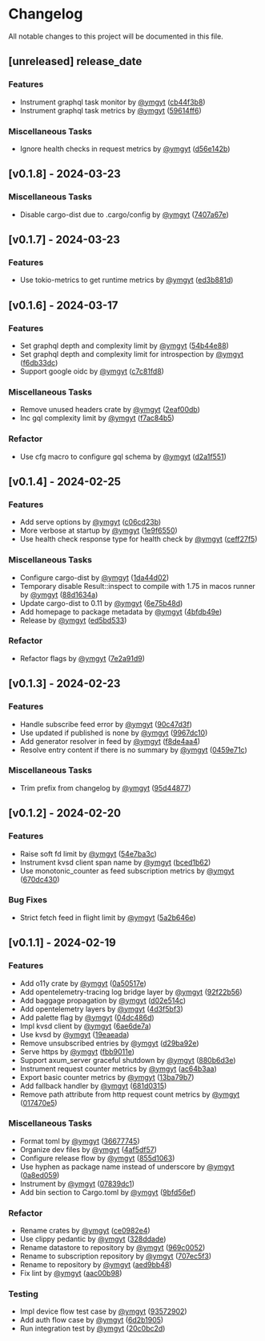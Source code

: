 # Changelog

All notable changes to this project will be documented in this file.

## [unreleased] __release_date__

### Features

- Instrument graphql task monitor by [@ymgyt](https://github.com/ymgyt) ([cb44f3b8](https://github.com/ymgyt/syndicationd/commit/cb44f3b8af19eeecf16c500bd4478da28c5576ec))
- Instrument graphql task metrics by [@ymgyt](https://github.com/ymgyt) ([59614ff6](https://github.com/ymgyt/syndicationd/commit/59614ff6e7dd707f32e923703b98534b63150720))

### Miscellaneous Tasks

- Ignore health checks in request metrics by [@ymgyt](https://github.com/ymgyt) ([d56e142b](https://github.com/ymgyt/syndicationd/commit/d56e142b3b3fec205f0bb147d8a31e9f1f93b6af))

## [v0.1.8] - 2024-03-23

### Miscellaneous Tasks

- Disable cargo-dist due to .cargo/config by [@ymgyt](https://github.com/ymgyt) ([7407a67e](https://github.com/ymgyt/syndicationd/commit/7407a67e1b730e079016e138e58495c75354f456))

## [v0.1.7] - 2024-03-23

### Features

- Use tokio-metrics to get runtime metrics by [@ymgyt](https://github.com/ymgyt) ([ed3b881d](https://github.com/ymgyt/syndicationd/commit/ed3b881d37888a9bdecb7653e6b9a46c5c71bd22))

## [v0.1.6] - 2024-03-17

### Features

- Set graphql depth and complexity limit by [@ymgyt](https://github.com/ymgyt) ([54b44e88](https://github.com/ymgyt/syndicationd/commit/54b44e889ec4c50d78ed1b1142ccdf964b69b056))
- Set graphql depth and complexity limit for introspection by [@ymgyt](https://github.com/ymgyt) ([f6db33dc](https://github.com/ymgyt/syndicationd/commit/f6db33dc4a36390af6d7b573d32f763588a5e516))
- Support google oidc by [@ymgyt](https://github.com/ymgyt) ([c7c81fd8](https://github.com/ymgyt/syndicationd/commit/c7c81fd8e786ea89c977abc107c39fc521135553))

### Miscellaneous Tasks

- Remove unused headers crate by [@ymgyt](https://github.com/ymgyt) ([2eaf00db](https://github.com/ymgyt/syndicationd/commit/2eaf00dbd5ce5984763ae4add18a6150de1c213d))
- Inc gql complexity limit by [@ymgyt](https://github.com/ymgyt) ([f7ac84b5](https://github.com/ymgyt/syndicationd/commit/f7ac84b58a7db7846f84b4e5c88d249b4b2f16c1))

### Refactor

- Use cfg macro to configure gql schema by [@ymgyt](https://github.com/ymgyt) ([d2a1f551](https://github.com/ymgyt/syndicationd/commit/d2a1f551d72d49d68ce288f6c06753aa55b57fdd))

## [v0.1.4] - 2024-02-25

### Features

- Add serve options by [@ymgyt](https://github.com/ymgyt) ([c06cd23b](https://github.com/ymgyt/syndicationd/commit/c06cd23b23ff2e62b57156338330967f59f7b822))
- More verbose at startup by [@ymgyt](https://github.com/ymgyt) ([1e9f6550](https://github.com/ymgyt/syndicationd/commit/1e9f6550f5cea8762633021f181d4dc12c439a63))
- Use health check response type for health check by [@ymgyt](https://github.com/ymgyt) ([ceff27f5](https://github.com/ymgyt/syndicationd/commit/ceff27f5d5d0a1aa0a3a3751335fe57e4f0bfcdb))

### Miscellaneous Tasks

- Configure cargo-dist by [@ymgyt](https://github.com/ymgyt) ([1da44d02](https://github.com/ymgyt/syndicationd/commit/1da44d0261b5266566d8d8c97147a6bb7053305a))
- Temporary disable Result::inspect to compile with 1.75 in macos runner by [@ymgyt](https://github.com/ymgyt) ([88d1634a](https://github.com/ymgyt/syndicationd/commit/88d1634a6d9d0c6c2f92cb358008e76e98c3d6b3))
- Update cargo-dist to 0.11 by [@ymgyt](https://github.com/ymgyt) ([6e75b48d](https://github.com/ymgyt/syndicationd/commit/6e75b48d1b56e08ea8212f297864aa8f7c70d4e6))
- Add homepage to package metadata by [@ymgyt](https://github.com/ymgyt) ([4bfdb49e](https://github.com/ymgyt/syndicationd/commit/4bfdb49e317e18ff6345ce1b8e8071f0497a1a5f))
- Release by [@ymgyt](https://github.com/ymgyt) ([ed5bd533](https://github.com/ymgyt/syndicationd/commit/ed5bd533aeac806fbd047de76ac86920a90ac0e2))

### Refactor

- Refactor flags by [@ymgyt](https://github.com/ymgyt) ([7e2a91d9](https://github.com/ymgyt/syndicationd/commit/7e2a91d93a8ed1afd7955583a2dc9ff9c6289a4f))

## [v0.1.3] - 2024-02-23

### Features

- Handle subscribe feed error by [@ymgyt](https://github.com/ymgyt) ([90c47d3f](https://github.com/ymgyt/syndicationd/commit/90c47d3f8e225cb71f33b1e6d6df0f0735e21f73))
- Use updated if published is none by [@ymgyt](https://github.com/ymgyt) ([9967dc10](https://github.com/ymgyt/syndicationd/commit/9967dc108f7f6602e321808398737f891462ec81))
- Add generator resolver in feed by [@ymgyt](https://github.com/ymgyt) ([f8de4aa4](https://github.com/ymgyt/syndicationd/commit/f8de4aa4a9a4edb8d1f7e8dd31c53b2e66360b18))
- Resolve entry content if there is no summary by [@ymgyt](https://github.com/ymgyt) ([0459e71c](https://github.com/ymgyt/syndicationd/commit/0459e71c38aba96b4d878ce97cd35ed78587032b))

### Miscellaneous Tasks

- Trim prefix from changelog by [@ymgyt](https://github.com/ymgyt) ([95d44877](https://github.com/ymgyt/syndicationd/commit/95d448773ec7ab009fbece0928854364679b6f2c))

## [v0.1.2] - 2024-02-20

### Features

- Raise soft fd limit by [@ymgyt](https://github.com/ymgyt) ([54e7ba3c](https://github.com/ymgyt/syndicationd/commit/54e7ba3c44a4a379e61edea95bc27c487fa0b7d6))
- Instrument kvsd client span name by [@ymgyt](https://github.com/ymgyt) ([bced1b62](https://github.com/ymgyt/syndicationd/commit/bced1b62a52e79e0af70fb2177a2efa940adf91c))
- Use monotonic_counter as feed subscription metrics by [@ymgyt](https://github.com/ymgyt) ([670dc430](https://github.com/ymgyt/syndicationd/commit/670dc4300310695a71ee73db90f066309323ba6b))

### Bug Fixes

- Strict fetch feed in flight limit by [@ymgyt](https://github.com/ymgyt) ([5a2b646e](https://github.com/ymgyt/syndicationd/commit/5a2b646e2d4fa2b24a2f115a27288c922fa87af3))

## [v0.1.1] - 2024-02-19

### Features

- Add o11y crate by [@ymgyt](https://github.com/ymgyt) ([0a50517e](https://github.com/ymgyt/syndicationd/commit/0a50517e0b861973fac95ad5dba6f2c4d5b7270d))
- Add opentelemetry-tracing log bridge layer by [@ymgyt](https://github.com/ymgyt) ([92f22b56](https://github.com/ymgyt/syndicationd/commit/92f22b564357a0d43f8631212cf976338eb05a04))
- Add baggage propagation by [@ymgyt](https://github.com/ymgyt) ([d02e514c](https://github.com/ymgyt/syndicationd/commit/d02e514c8f6e32aa748c10dadb204153cba21ecc))
- Add opentelemetry layers by [@ymgyt](https://github.com/ymgyt) ([4d3f5bf3](https://github.com/ymgyt/syndicationd/commit/4d3f5bf3f45f31cfd014dbdf37a41a31ea0472ca))
- Add palette flag by [@ymgyt](https://github.com/ymgyt) ([04dc486d](https://github.com/ymgyt/syndicationd/commit/04dc486d0ab3043e021e164e70f5fe081e3c464d))
- Impl kvsd client by [@ymgyt](https://github.com/ymgyt) ([6ae6de7a](https://github.com/ymgyt/syndicationd/commit/6ae6de7a2e783417b1a8d5d3c2b450109d83725f))
- Use kvsd by [@ymgyt](https://github.com/ymgyt) ([19eaeada](https://github.com/ymgyt/syndicationd/commit/19eaeadab75be9ea0c7c95e65ca654f9842707af))
- Remove unsubscribed entries by [@ymgyt](https://github.com/ymgyt) ([d29ba92e](https://github.com/ymgyt/syndicationd/commit/d29ba92e929d9d1348fa114ac2bdf210b76c5a1b))
- Serve https by [@ymgyt](https://github.com/ymgyt) ([fbb9011e](https://github.com/ymgyt/syndicationd/commit/fbb9011e86acf6e4cf30f37a74e67d3202bbc5a0))
- Support axum_server graceful shutdown by [@ymgyt](https://github.com/ymgyt) ([880b6d3e](https://github.com/ymgyt/syndicationd/commit/880b6d3e8d0f90b711a1d6e8e1bf6fb1808e5161))
- Instrument request counter metrics by [@ymgyt](https://github.com/ymgyt) ([ac64b3aa](https://github.com/ymgyt/syndicationd/commit/ac64b3aa6880482597e672649de800eb30b3ad56))
- Export basic counter metrics by [@ymgyt](https://github.com/ymgyt) ([13ba79b7](https://github.com/ymgyt/syndicationd/commit/13ba79b7a20f5b9b573e7285a02302d8dc848b03))
- Add fallback handler by [@ymgyt](https://github.com/ymgyt) ([681d0315](https://github.com/ymgyt/syndicationd/commit/681d0315b49c1b2a157d3141f0e45be95e32272e))
- Remove path attribute from http request count metrics by [@ymgyt](https://github.com/ymgyt) ([017470e5](https://github.com/ymgyt/syndicationd/commit/017470e50f38b26270cfa9e3c1d85a588b23e725))

### Miscellaneous Tasks

- Format toml by [@ymgyt](https://github.com/ymgyt) ([36677745](https://github.com/ymgyt/syndicationd/commit/3667774506106fe0f38d77efac9f4b27c70090aa))
- Organize dev files by [@ymgyt](https://github.com/ymgyt) ([4af5df57](https://github.com/ymgyt/syndicationd/commit/4af5df57a38f69b734b3e4ceaf741b3415bed6e1))
- Configure release flow by [@ymgyt](https://github.com/ymgyt) ([855d1063](https://github.com/ymgyt/syndicationd/commit/855d1063f5b476433fe0a7ab352b72d63a749e2e))
- Use hyphen as package name instead of underscore by [@ymgyt](https://github.com/ymgyt) ([0a8ed059](https://github.com/ymgyt/syndicationd/commit/0a8ed05997790f9f05c932c92fa2b2b2d74065a9))
- Instrument by [@ymgyt](https://github.com/ymgyt) ([07839dc1](https://github.com/ymgyt/syndicationd/commit/07839dc10e7c44cae79055eea6103f099f0daf5e))
- Add bin section to Cargo.toml by [@ymgyt](https://github.com/ymgyt) ([9bfd56ef](https://github.com/ymgyt/syndicationd/commit/9bfd56ef41e27f094ef240653da47cdda662d2fb))

### Refactor

- Rename crates by [@ymgyt](https://github.com/ymgyt) ([ce0982e4](https://github.com/ymgyt/syndicationd/commit/ce0982e497647b23dcf07e39d525121bcd9ac1fa))
- Use clippy pedantic by [@ymgyt](https://github.com/ymgyt) ([328ddade](https://github.com/ymgyt/syndicationd/commit/328ddadebbad5381271c5e84cce2d6888252e70c))
- Rename datastore to repository by [@ymgyt](https://github.com/ymgyt) ([969c0052](https://github.com/ymgyt/syndicationd/commit/969c0052164a7719d5c8902a5fd70b40c42faae5))
- Rename to subscription repository by [@ymgyt](https://github.com/ymgyt) ([707ec5f3](https://github.com/ymgyt/syndicationd/commit/707ec5f3197b6079e420a8c5e2dc17c3efd7ed56))
- Rename to repository by [@ymgyt](https://github.com/ymgyt) ([aed9bb48](https://github.com/ymgyt/syndicationd/commit/aed9bb4873c2a286699898e2c37825e292811ee6))
- Fix lint by [@ymgyt](https://github.com/ymgyt) ([aac00b98](https://github.com/ymgyt/syndicationd/commit/aac00b98335bb75cc57fdea0875bfd675bf8f3cc))

### Testing

- Impl device flow test case by [@ymgyt](https://github.com/ymgyt) ([93572902](https://github.com/ymgyt/syndicationd/commit/9357290265a4fbf8d78721e4f9f1904b1cf5b12a))
- Add auth flow case by [@ymgyt](https://github.com/ymgyt) ([6d2b1905](https://github.com/ymgyt/syndicationd/commit/6d2b1905d9b06bd9ed670f210cd590f89405c37c))
- Run integration test by [@ymgyt](https://github.com/ymgyt) ([20c0bc2d](https://github.com/ymgyt/syndicationd/commit/20c0bc2d31a938d3103fafedba5a10b4a9bba9ae))

<!-- generated by git-cliff -->
